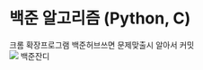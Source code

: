 # 백준 알고리즘 (Python, C)
크롬 확장프로그램 백준허브쓰면 문제맞출시 알아서 커밋
<br/>
<img src="http://mazandi.herokuapp.com/api?handle=aprkfrmrgua1&theme=dark"/>
백준잔디
